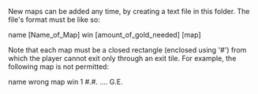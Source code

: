 New maps can be added any time, by creating a text file in this folder. The file's format must be like so:

name [Name_of_Map]
win [amount_of_gold_needed]
[map]

Note that each map must be a closed rectangle (enclosed using '#') from which the player cannot exit only through an exit tile. For example, the following map is not permitted:

name wrong map
win 1
#.#.
....
G.E.
